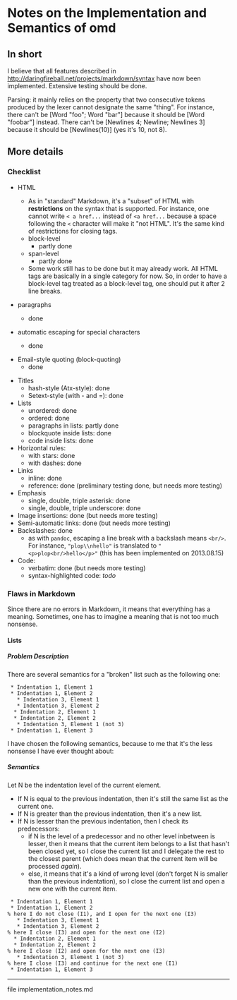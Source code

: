 # Notes on the Implementation and Semantics of omd

## In short

I believe that all features described in
<http://daringfireball.net/projects/markdown/syntax> have now been
implemented. Extensive testing should be done.


Parsing: it mainly relies on the property that two consecutive tokens
produced by the lexer cannot designate the same "thing". For instance,
there can't be [Word "foo"; Word "bar"] because it should be
[Word "foobar"] instead. There can't be [Newlines 4; Newline; Newlines 3] because it should be
[Newlines(10)]  (yes it's 10, not 8).


## More details


### Checklist
 * HTML
   * As in "standard" Markdown, it's a "subset" of HTML with **restrictions** on the syntax that is supported. For instance, one cannot write `< a href...` instead of `<a href...` because a space following the `<` character will make it "not HTML". It's the same kind of restrictions for closing tags.
   * block-level
     * partly done
   * span-level
     * partly done
   * Some work still has to be done but it may already work. All HTML tags are basically in a single category for now. So, in order to have a block-level tag treated as a block-level tag, one should put it after 2 line breaks.

 * paragraphs
   * done
 * automatic escaping for special characters
   * done
 - Email-style quoting  (block-quoting)
   * done
 * Titles
   * hash-style (Atx-style): done
   - Setext-style (with - and =): done
 * Lists
   * unordered: done
   * ordered: done
   * paragraphs in lists: partly done
   * blockquote inside lists: done
   * code inside lists: done
 * Horizontal rules:
   * with stars: done
   * with dashes: done
 * Links
   * inline: done
   * reference: done (preliminary testing done, but needs more testing)
 * Emphasis
   * single, double, triple asterisk: done
   * single, double, triple underscore: done
 * Image insertions: done (but needs more testing)
 * Semi-automatic links: done (but needs more testing)
 * Backslashes: done
   * as with `pandoc`, escaping a line break with a backslash means `<br/>`. For instance, `"plop\\nhello"` is translated to `"<p>plop<br/>hello</p>"` (this has been implemented on 2013.08.15)
 * Code:
   * verbatim: done (but needs more testing)
   * syntax-highlighted code: *todo*


### Flaws in Markdown

Since there are no errors in  Markdown, it means that everything has a
meaning.  Sometimes, one has to imagine a meaning that is not too much
nonsense.


#### Lists

##### Problem Description
There are several semantics for a "broken" list such as the following one:
```
 * Indentation 1, Element 1
 * Indentation 1, Element 2
   * Indentation 3, Element 1
   * Indentation 3, Element 2
  * Indentation 2, Element 1
  * Indentation 2, Element 2
   * Indentation 3, Element 1 (not 3)
 * Indentation 1, Element 3
```

I have chosen the following semantics, because to me that it's the less nonsense I have ever thought about:

##### Semantics
Let N be the indentation level of the current element.
- If N is equal to the previous indentation, then it's still the same list as the current one.
- If N is greater than the previous indentation, then it's a new list.
- If N is lesser than the previous indentation, then I check its predecessors: 
  * if N is the level of a predecessor and no other level inbetween is lesser, then it means that the current item belongs to a list that hasn't been closed yet, so I close the current list and I delegate the rest to the closest parent (which does mean that the current item will be processed _again_).
  * else, it means that it's a kind of wrong level (don't forget N is smaller than the previous indentation), so I close the current list and open a new one with the current item.


```
 * Indentation 1, Element 1
 * Indentation 1, Element 2
% here I do not close (I1), and I open for the next one (I3)
   * Indentation 3, Element 1
   * Indentation 3, Element 2
% here I close (I3) and open for the next one (I2)
  * Indentation 2, Element 1
  * Indentation 2, Element 2
% here I close (I2) and open for the next one (I3)
   * Indentation 3, Element 1 (not 3)
% here I close (I3) and continue for the next one (I1)
 * Indentation 1, Element 3
```


-----
file implementation_notes.md

